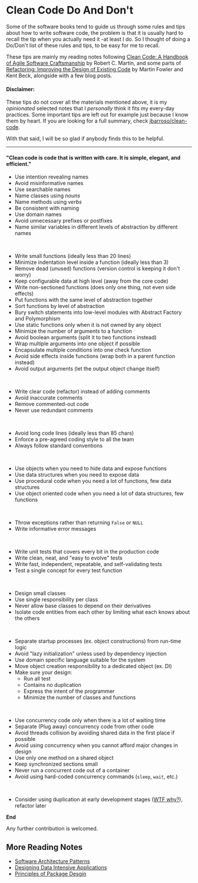# Clean Code Do And Don't
Some of the software books tend to guide us through some rules and tips about how to write software code, the problem is that it is usually hard to recall the tip when you actually need it -at least I do. So I thought of doing a Do/Don't list of these rules and tips, to be easy for me to recall.

These tips are mainly my reading notes following [Clean Code: A Handbook of Agile Software Craftsmanship](https://www.goodreads.com/book/show/3735293-clean-code)
by Robert C. Martin, and some parts of [Refactoring: Improving the Design of Existing Code](https://www.goodreads.com/book/show/44936.Refactoring) by Martin Fowler and Kent Beck, alongside with a few blog posts.

#### Disclaimer:
These tips do not cover all the materials mentioned above, it is my *opinionated* selected notes that I *personally* think it fits my every-day practices. Some important tips are left out for example just because I know them by heart. If you are looking for a full summary, check [jbarroso/clean-code](https://github.com/jbarroso/clean-code).

With that said, I will be so glad if anybody finds this to be helpful.

--------------

#### "Clean code is code that is written with care. It is simple, elegant, and efficient."

- Use intention revealing names
- Avoid misinformative names
- Use searchable names
- Name classes using *nouns*
- Name methods using *verbs*
- Be consistent with naming
- Use domain names
- Avoid unnecessary prefixes or postfixes
- Name similar variables in different levels of abstraction by different names

<br />

- Write small functions (ideally less than 20 lines)
- Minimize indentation level inside a function (ideally less than 3)
- Remove dead (unused) functions (version control is keeping it don't worry)
- Keep configurable data at high level (away from the core code)
- Write non-sectioned functions (does only one thing, not even side effects)
- Put functions with the same level of abstraction together
- Sort functions by level of abstraction
- Bury switch statements into low-level modules with Abstract Factory and Polymorphism
- Use static functions only when it is not owned by any object
- Minimize the number of arguments to a function
- Avoid boolean arguments (split it to two functions instead)
- Wrap multiple arguments into one object if possible
- Encapsulate multiple conditions into one check function
- Avoid side effects inside functions (wrap both in a parent function instead)
- Avoid output arguments (let the output object change itself)

<br />

- Write clear code (refactor) instead of adding comments
- Avoid inaccurate comments
- Remove commented-out code
- Never use redundant comments

<br />

- Avoid long code lines (ideally less than 85 chars)
- Enforce a pre-agreed coding style to all the team
- Always follow standard conventions

<br />

- Use objects when you need to hide data and expose functions
- Use data structures when you need to expose data
- Use procedural code when you need a lot of functions, few data structures
- Use object oriented code when you need a lot of data structures, few functions

<br />

- Throw exceptions rather than returning `False` or `NULL`
- Write informative error messages

<br />

- Write unit tests that covers every bit in the production code
- Write clean, neat, and "easy to evolve" tests
- Write fast, independent, repeatable, and self-validating tests 
- Test a single concept for every test function

<br />

- Design small classes
- Use single responsibility per class
- Never allow base classes to depend on their derivatives
- Isolate code entities from each other by limiting what each knows about the others

<br />

- Separate startup processes (ex. object constructions) from run-time logic
- Avoid "lazy initialization" unless used by dependency injection
- Use domain specific language suitable for the system
- Move object creation responsibility to a dedicated object (ex. DI)
- Make sure your design:
   - Run all test
   - Contains no duplication
   - Express the intent of the programmer
   - Minimize the number of classes and functions

<br />

- Use concurrency code only when there is a lot of waiting time
- Separate (Plug away) concurrency code from other code
- Avoid threads collision by avoiding shared data in the first place if possible
- Avoid using concurrency when you cannot afford major changes in design
- Use only one method on a shared object
- Keep synchronized sections small
- Never run a concurrent code out of a container
- Avoid using hard-coded concurrency commands (`sleep`, `wait`, etc.)

<br />

- Consider using duplication at early development stages ([WTF why?](https://overreacted.io/goodbye-clean-code/)), refactor later

**End**

Any further contribution is welcomed.

## <a name="more">More Reading Notes</a>
- [Software Architecture Patterns](https://github.com/ahmedhammad97/Software-Architecture-Patterns-Notes)
- [Designing Data Intensive Applications](https://github.com/ahmedhammad97/Designing-Data-Intensive-Applications-Notes)
- [Principles of Package Desgin](https://github.com/ahmedhammad97/Principles-of-Package-Design-Reading-Notes)
